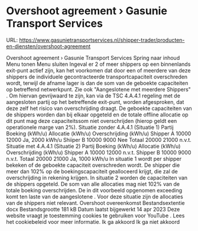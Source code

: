 # Overshoot agreement › Gasunie Transport Services

URL: https://www.gasunietransportservices.nl/shipper-trader/producten-en-diensten/overshoot-agreement

Overshoot agreement › Gasunie Transport Services
Spring naar inhoud
Menu tonen
Menu sluiten
Ingeval er 2 of meer shippers op een binnenlands exit-punt actief zijn, kan het voorkomen dat door een of meerdere van deze shippers de individuele gecontracteerde
transportcapaciteit
overschreden wordt, terwijl de afname lager is dan de som van de geboekte capaciteiten op betreffend netwerkpunt. Zie ook
"Aangeslotene met meerdere Shippers"
.
Om hiervan gevrijwaard te zijn, kan via de
TSC
4.A.4.1 regeling met de aangesloten partij op het betreffende exit-punt, worden afgesproken, dat deze zelf het risico van overschrijding draagt. De geboekte capaciteiten van de shippers worden dan bij elkaar opgeteld en de totale offline allocatie op dit punt mag deze capaciteitssom niet overschrijden (hierop geldt een operationele marge van 2%).
Situatie zonder 4.A.4.1 (Situatie 1)
Partij
Boeking (kWh/u)
Allocatie (kWh/u)
Overschrijding (kWh/u)
Shipper A
10000
12000
Ja, 2000 kWh/u
Shiiper B
10000
9000
Nee
Totaal
20000
21000
n.v.t.
Situatie met 4.A.4.1 (Situatie 2)
Partij
Boeking (kWh/u)
Allocatie (kWh/u)
Overschrijding (kWh/u)
Shipper A
10000
12000
n.v.t.
Shipper B
10000
9000
n.v.t.
Totaal
20000
21000
Ja, 1000 kWh/u
In situatie 1 wordt per shipper bekeken of de geboekte
capaciteit
overschreden wordt. De shipper die meer dan 102% op de boekingscapaciteit gealloceerd krijgt, die zal de overschrijding in rekening krijgen.
In situatie 2 worden de capaciteiten van de shippers opgeteld. De som van alle allocaties mag niet 102% van de totale boeking overschrijden. De in dit voorbeeld opgenomen exceeding komt ten laste van de
aangeslotene
. Voor deze situatie zijn de allocaties van de shippers niet relevant.
Overshoot overeenkomst
Bestandsextentie
docx
Bestandsgrootte
181 kB
Datum laatst bijgewerkt
14 apr 2023
Deze website vraagt je toestemming cookies te gebruiken voor
YouTube
. Lees het
cookiebeleid
voor meer informatie.
Ik ga akkoord
Ik ga niet akkoord